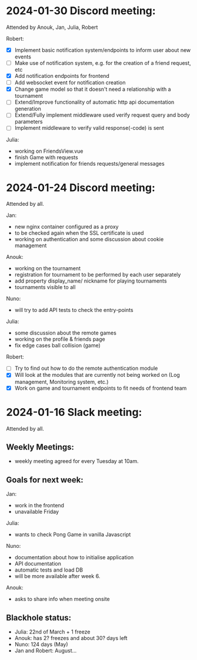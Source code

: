 # 2024-01-30 Discord meeting:
Attended by Anouk, Jan, Julia, Robert

Robert:
* [x] Implement basic notification system/endpoints to inform user about new events
* [ ] Make use of notification system, e.g. for the creation of a friend request, etc
* [x] Add notification endpoints for frontend
* [ ] Add websocket event for notification creation
* [x] Change game model so that it doesn't need a relationship with a tournament
* [ ] Extend/Improve functionality of automatic http api documentation generation
* [ ] Extend/Fully implement middleware used verify request query and body parameters
* [ ] Implement middleware to verify valid response(-code) is sent

Julia:
* working on FriendsView.vue
* finish Game with requests
* implement notification for friends requests/general messages

# 2024-01-24 Discord meeting:
Attended by all.

Jan:
* new nginx container configured as a proxy
* to be checked again when the SSL certificate is used
* working on authentication and some discussion about cookie management

Anouk:
* working on the tournament
* registration for tournament to be performed by each user separately
* add property display_name/ nickname for playing tournaments
* tournaments visible to all

Nuno:
* will try to add API tests to check the entry-points

Julia:
* some discussion about the remote games
* working on the profile & friends page
* fix edge cases ball collision (game)

Robert:
* [ ] Try to find out how to do the remote authentication module
* [x] Will look at the modules that are currently not being worked on (Log management, Monitoring system, etc.)
* [x] Work on game and tournament endpoints to fit needs of frontend team

# 2024-01-16 Slack meeting:
Attended by all.

## Weekly Meetings:
- weekly meeting agreed for every Tuesday at 10am.

## Goals for next week:

Jan:
* work in the frontend
* unavailable Friday

Julia:
* wants to check Pong Game in vanilla Javascript

Nuno:
* documentation about how to initialise application
* API documentation
* automatic tests and load DB
* will be more available after week 6.

Anouk:
* asks to share info when meeting onsite

## Blackhole status:
* Julia: 22nd of March + 1 freeze
* Anouk: has 2? freezes and about 30? days left
* Nuno: 124 days (May)
* Jan and Robert: August…
